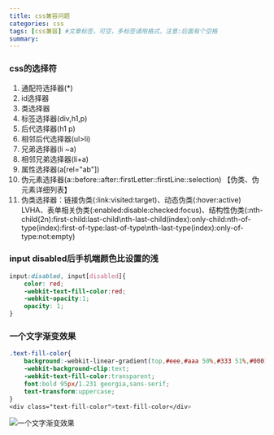 ```yaml
---
title: css兼容问题
categories: css
tags: [css兼容] #文章标签，可空，多标签请用格式，注意:后面有个空格
summary: 
---
```


### css的选择符
1. 通配符选择器(*)
2. id选择器
3. 类选择器
4. 标签选择器(div,h1,p)
5. 后代选择器(h1 p)
6. 相邻后代选择器(ul>li)
7. 兄弟选择器(li ~a)
8. 相邻兄弟选择器(li+a)
9. 属性选择器(a[rel="ab"])
10. 伪元素选择器(a::before\::after\::firstLetter\::firstLine\::selection) 【伪类、伪元素详细列表】
11. 伪类选择器：链接伪类(:link\:visited\:target)、动态伪类(:hover\:active) LVHA、表单相关伪类(:enabled\:disable\:checked\:focus)、结构性伪类(:nth-child(2n)\:first-child\:last-child\nth-last-child(index)\:only-child\:nth-of-type(index)\:first-of-type\:last-of-type\nth-last-type(index)\:only-of-type\:not\:empty)

### input disabled后手机端颜色比设置的浅
```css
input:disabled, input[disabled]{
    color: red;
    -webkit-text-fill-color:red;
    -webkit-opacity:1;
    opacity: 1;
}
```
### 一个文字渐变效果
```css
.text-fill-color{
    background:-webkit-linear-gradient(top,#eee,#aaa 50%,#333 51%,#000);
	-webkit-background-clip:text;
	-webkit-text-fill-color:transparent;
	font:bold 95px/1.231 georgia,sans-serif;
	text-transform:uppercase;
}
<div class="text-fill-color">text-fill-color</div>
```
![一个文字渐变效果](./gradient.png)
